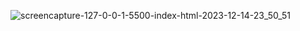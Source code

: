 
![screencapture-127-0-0-1-5500-index-html-2023-12-14-23_50_51](https://github.com/Het2604/reversestring.io/assets/137598780/aadafa72-44fa-40ed-bbb5-8dc3c3f09b08)
